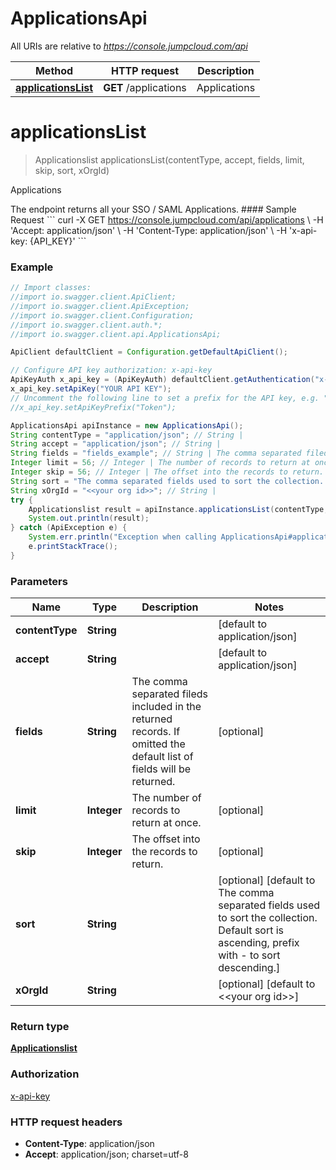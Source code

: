 # ApplicationsApi

All URIs are relative to *https://console.jumpcloud.com/api*

Method | HTTP request | Description
------------- | ------------- | -------------
[**applicationsList**](ApplicationsApi.md#applicationsList) | **GET** /applications | Applications


<a name="applicationsList"></a>
# **applicationsList**
> Applicationslist applicationsList(contentType, accept, fields, limit, skip, sort, xOrgId)

Applications

The endpoint returns all your SSO / SAML Applications.  #### Sample Request &#x60;&#x60;&#x60; curl -X GET https://console.jumpcloud.com/api/applications \\   -H &#39;Accept: application/json&#39; \\   -H &#39;Content-Type: application/json&#39; \\   -H &#39;x-api-key: {API_KEY}&#39;   &#x60;&#x60;&#x60;

### Example
```java
// Import classes:
//import io.swagger.client.ApiClient;
//import io.swagger.client.ApiException;
//import io.swagger.client.Configuration;
//import io.swagger.client.auth.*;
//import io.swagger.client.api.ApplicationsApi;

ApiClient defaultClient = Configuration.getDefaultApiClient();

// Configure API key authorization: x-api-key
ApiKeyAuth x_api_key = (ApiKeyAuth) defaultClient.getAuthentication("x-api-key");
x_api_key.setApiKey("YOUR API KEY");
// Uncomment the following line to set a prefix for the API key, e.g. "Token" (defaults to null)
//x_api_key.setApiKeyPrefix("Token");

ApplicationsApi apiInstance = new ApplicationsApi();
String contentType = "application/json"; // String | 
String accept = "application/json"; // String | 
String fields = "fields_example"; // String | The comma separated fileds included in the returned records. If omitted the default list of fields will be returned.
Integer limit = 56; // Integer | The number of records to return at once.
Integer skip = 56; // Integer | The offset into the records to return.
String sort = "The comma separated fields used to sort the collection. Default sort is ascending, prefix with - to sort descending."; // String | 
String xOrgId = "<<your org id>>"; // String | 
try {
    Applicationslist result = apiInstance.applicationsList(contentType, accept, fields, limit, skip, sort, xOrgId);
    System.out.println(result);
} catch (ApiException e) {
    System.err.println("Exception when calling ApplicationsApi#applicationsList");
    e.printStackTrace();
}
```

### Parameters

Name | Type | Description  | Notes
------------- | ------------- | ------------- | -------------
 **contentType** | **String**|  | [default to application/json]
 **accept** | **String**|  | [default to application/json]
 **fields** | **String**| The comma separated fileds included in the returned records. If omitted the default list of fields will be returned. | [optional]
 **limit** | **Integer**| The number of records to return at once. | [optional]
 **skip** | **Integer**| The offset into the records to return. | [optional]
 **sort** | **String**|  | [optional] [default to The comma separated fields used to sort the collection. Default sort is ascending, prefix with - to sort descending.]
 **xOrgId** | **String**|  | [optional] [default to &lt;&lt;your org id&gt;&gt;]

### Return type

[**Applicationslist**](Applicationslist.md)

### Authorization

[x-api-key](../README.md#x-api-key)

### HTTP request headers

 - **Content-Type**: application/json
 - **Accept**: application/json; charset=utf-8

